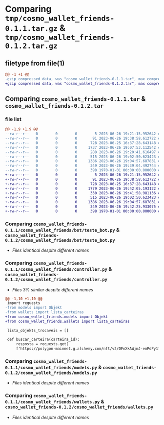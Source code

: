# Comparing `tmp/cosmo_wallet_friends-0.1.1.tar.gz` & `tmp/cosmo_wallet_friends-0.1.2.tar.gz`

## filetype from file(1)

```diff
@@ -1 +1 @@
-gzip compressed data, was "cosmo_wallet_friends-0.1.1.tar", max compression
+gzip compressed data, was "cosmo_wallet_friends-0.1.2.tar", max compression
```

## Comparing `cosmo_wallet_friends-0.1.1.tar` & `cosmo_wallet_friends-0.1.2.tar`

### file list

```diff
@@ -1,9 +1,9 @@
--rw-r--r--   0        0        0        5 2023-06-26 19:21:15.952642 cosmo_wallet_friends-0.1.1/README.md
--rw-r--r--   0        0        0       91 2023-06-26 19:38:58.612722 cosmo_wallet_friends-0.1.1/cosmo_wallet_friends/__init__.py
--rw-r--r--   0        0        0      728 2023-06-25 16:37:28.643148 cosmo_wallet_friends-0.1.1/cosmo_wallet_friends/bot/teste_bot.py
--rw-r--r--   0        0        0     1737 2023-06-26 19:07:53.112542 cosmo_wallet_friends-0.1.1/cosmo_wallet_friends/controller.py
--rw-r--r--   0        0        0      288 2023-06-26 19:20:41.616497 cosmo_wallet_friends-0.1.1/cosmo_wallet_friends/main.py
--rw-r--r--   0        0        0      515 2023-06-26 19:02:50.623423 cosmo_wallet_friends-0.1.1/cosmo_wallet_friends/models.py
--rw-r--r--   0        0        0     1386 2023-06-26 19:04:57.687831 cosmo_wallet_friends-0.1.1/cosmo_wallet_friends/wallets.py
--rw-r--r--   0        0        0      349 2023-06-26 19:39:04.492744 cosmo_wallet_friends-0.1.1/pyproject.toml
--rw-r--r--   0        0        0      398 1970-01-01 00:00:00.000000 cosmo_wallet_friends-0.1.1/PKG-INFO
+-rw-r--r--   0        0        0        5 2023-06-26 19:21:15.952642 cosmo_wallet_friends-0.1.2/README.md
+-rw-r--r--   0        0        0       91 2023-06-26 19:38:58.612722 cosmo_wallet_friends-0.1.2/cosmo_wallet_friends/__init__.py
+-rw-r--r--   0        0        0      728 2023-06-25 16:37:28.643148 cosmo_wallet_friends-0.1.2/cosmo_wallet_friends/bot/teste_bot.py
+-rw-r--r--   0        0        0     1779 2023-06-26 19:42:05.193122 cosmo_wallet_friends-0.1.2/cosmo_wallet_friends/controller.py
+-rw-r--r--   0        0        0      330 2023-06-26 19:41:58.981136 cosmo_wallet_friends-0.1.2/cosmo_wallet_friends/main.py
+-rw-r--r--   0        0        0      515 2023-06-26 19:02:50.623423 cosmo_wallet_friends-0.1.2/cosmo_wallet_friends/models.py
+-rw-r--r--   0        0        0     1386 2023-06-26 19:04:57.687831 cosmo_wallet_friends-0.1.2/cosmo_wallet_friends/wallets.py
+-rw-r--r--   0        0        0      349 2023-06-26 19:42:25.933075 cosmo_wallet_friends-0.1.2/pyproject.toml
+-rw-r--r--   0        0        0      398 1970-01-01 00:00:00.000000 cosmo_wallet_friends-0.1.2/PKG-INFO
```

### Comparing `cosmo_wallet_friends-0.1.1/cosmo_wallet_friends/bot/teste_bot.py` & `cosmo_wallet_friends-0.1.2/cosmo_wallet_friends/bot/teste_bot.py`

 * *Files identical despite different names*

### Comparing `cosmo_wallet_friends-0.1.1/cosmo_wallet_friends/controller.py` & `cosmo_wallet_friends-0.1.2/cosmo_wallet_friends/controller.py`

 * *Files 3% similar despite different names*

```diff
@@ -1,10 +1,10 @@
 import requests
-from models import Objekt
-from wallets import lista_carteiras
+from cosmo_wallet_friends.models import Objekt
+from cosmo_wallet_friends.wallets import lista_carteiras
 
 lista_objekts_trocaveis = []
 
 def buscar_carteira(carteira_id):
     resposta = requests.get(
     f'https://polygon-mainnet.g.alchemy.com/nft/v2/OFnXkAWjmJ-emPdPy1fBsh-YVJgCo4MA/getNFTs?contractAddresses[]=0xA4B37bE40F7b231Ee9574c4b16b7DDb7EAcDC99B&owner={carteira_id}&withMetadata=true')
```

### Comparing `cosmo_wallet_friends-0.1.1/cosmo_wallet_friends/models.py` & `cosmo_wallet_friends-0.1.2/cosmo_wallet_friends/models.py`

 * *Files identical despite different names*

### Comparing `cosmo_wallet_friends-0.1.1/cosmo_wallet_friends/wallets.py` & `cosmo_wallet_friends-0.1.2/cosmo_wallet_friends/wallets.py`

 * *Files identical despite different names*

